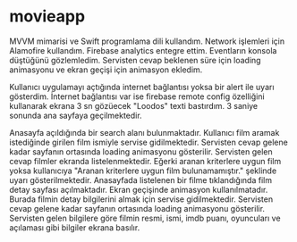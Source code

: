 # movieapp

MVVM mimarisi ve Swift programlama dili kullandım.
Network işlemleri için Alamofire kullandım.
Firebase analytics entegre ettim. Eventların konsola düştüğünü gözlemledim.
Servisten cevap beklenen süre için loading animasyonu ve ekran geçişi için animasyon ekledim.

Kullanıcı uygulamayı açtığında internet bağlantısı yoksa bir alert ile uyarı gösterdim. 
İnternet bağlantısı var ise firebase remote config özelliğini kullanarak ekrana 3 sn gözüecek "Loodos" texti bastırdım. 3 saniye sonunda ana sayfaya geçilmektedir.

Anasayfa açıldığında bir search alanı bulunmaktadır. Kullanıcı film aramak istediğinde girilen film ismiyle servise gidilmektedir. Servisten cevap gelene kadar sayfanın ortasında loading animasyonu gösterilir. Servisten gelen cevap filmler ekranda listelenmektedir. Eğerki aranan kriterlere uygun film yoksa kullanıcıya "Aranan kriterlere uygun film bulunamamıştır." şeklinde uyarı gösterilmektedir.
Anasayfada listelenen bir filme tıklandığında film detay sayfası açılmaktadır. Ekran geçişinde animasyon kullanılmatadır. Burada filmin detay bilgilerini almak için servise gidilmektedir.  Servisten cevap gelene kadar sayfanın ortasında loading animasyonu gösterilir. Servisten gelen bilgilere göre filmin resmi, ismi, imdb puanı, oyuncuları ve açılaması gibi bilgiler ekrana basılır.




